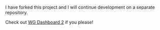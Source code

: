 I have forked this project and I will continue development on a separate repository.

Check out [WG Dashboard 2](https://github.com/theonlynexus/WGDashboard_2) if you please!
